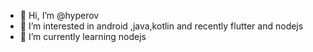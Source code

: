 - 👋 Hi, I’m @hyperov
- 👀 I’m interested in android ,java,kotlin and recently flutter and nodejs
- 🌱 I’m currently learning nodejs
<!---
- 💞️ I’m looking to collaborate on ...
- 📫 How to reach me ...
--->

<!---
hyperov/hyperov is a ✨ special ✨ repository because its `README.md` (this file) appears on your GitHub profile.
You can click the Preview link to take a look at your changes.
--->
